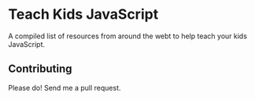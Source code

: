 # Teach Kids JavaScript

A compiled list of resources from around the webt to help teach your kids JavaScript.

## Contributing

Please do! Send me a pull request.